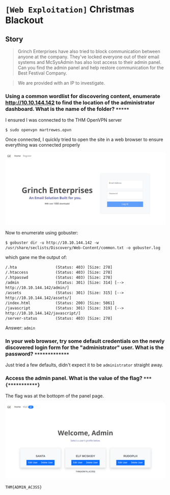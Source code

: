 # `[Web Exploitation]` Christmas Blackout

## Story
>Grinch Enterprises have also tried to block communication between anyone at the company. They've locked everyone out of their email systems and McSysAdmin has also lost access to their admin panel. Can you find the admin panel and help restore communication for the Best Festival Company.

> We are provided with an IP to investigate.

### Using a common wordlist for discovering content, enumerate http://10.10.144.142 to find the location of the administrator dashboard. What is the name of the folder? `*****`

I ensured I was connected to the THM OpenVPN server

```
$ sudo openvpn martrewes.opvn
```
Once connected, I quickly tried to open the site in a web browser to ensure everything was connected properly

![img](Screenshot1.png)

Now to enumerate using gobuster:

```
$ gobuster dir -u http://10.10.144.142 -w /usr/share/seclists/Discovery/Web-Content/common.txt -o gobuster.log 
```
which gane me the output of:

```
/.hta                 (Status: 403) [Size: 278]
/.htaccess            (Status: 403) [Size: 278]
/.htpasswd            (Status: 403) [Size: 278]
/admin                (Status: 301) [Size: 314] [--> http://10.10.144.142/admin/]
/assets               (Status: 301) [Size: 315] [--> http://10.10.144.142/assets/]
/index.html           (Status: 200) [Size: 5061]
/javascript           (Status: 301) [Size: 319] [--> http://10.10.144.142/javascript/]
/server-status        (Status: 403) [Size: 278]
```
Answer: `admin`

### In your web browser, try some default credentials on the newly discovered login form for the "administrator" user. What is the password? `*************`

Just tried a few defaults, didn't expect it to be `administrator` straight away.

### Access the admin panel. What is the value of the flag? `***{***********}`

The flag was at the bottopm of the panel page.

![img](Screenshot2.png)

`THM{ADM1N_AC3SS}`